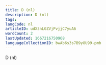 ```yaml
---
title: D (nl)
description: D (nl)
tags: 
langCode: nl
articleID: udX3nLGZVjPvjjC7yuA6
wordCount: 2
lastUpdated: 1667216750968
languageCollectionID: bwAb6s3s7B9y8U99-pmb
---
```


D (nl)
